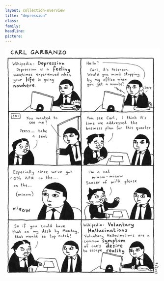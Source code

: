 ```yaml
---
layout: collection-overview
title: "depression"
class:	
family:
headline:
picture:
---
```


![depression](/assets/img/garbanzo/2007/depression-900w.jpg)
